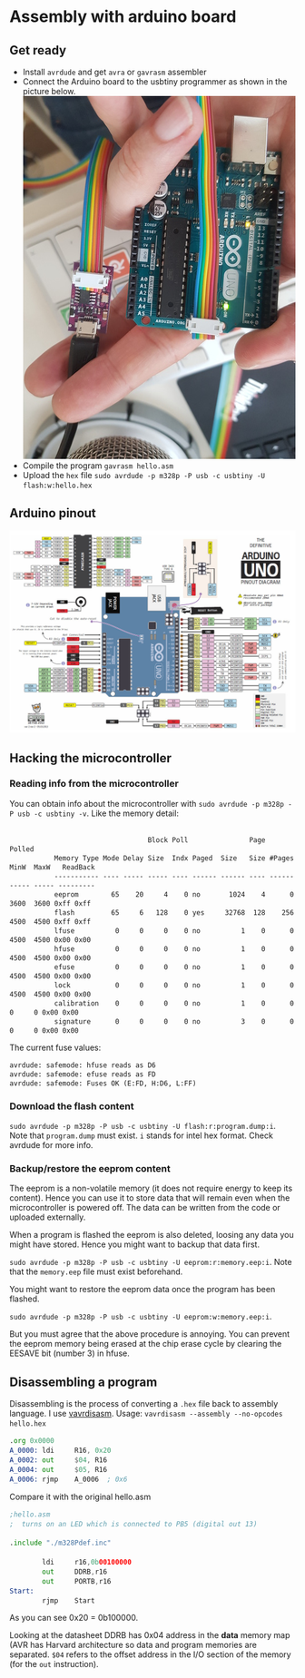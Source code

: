 # Assembly with arduino board

## Get ready

- Install `avrdude` and get `avra` or `gavrasm` assembler
- Connect the Arduino board to the usbtiny programmer as shown in the picture below.
![isp](isp2.jpg)
- Compile the program `gavrasm hello.asm`
- Upload the `hex` file `sudo avrdude -p m328p -P usb -c usbtiny -U flash:w:hello.hex`

## Arduino pinout

![pinout](uno.jpg)

## Hacking the microcontroller

### Reading info from the microcontroller

You can obtain info about the microcontroller with `sudo avrdude -p m328p -P usb -c usbtiny -v`. Like the memory detail:

```

                                  Block Poll               Page                       Polled
           Memory Type Mode Delay Size  Indx Paged  Size   Size #Pages MinW  MaxW   ReadBack
           ----------- ---- ----- ----- ---- ------ ------ ---- ------ ----- ----- ---------
           eeprom        65    20     4    0 no       1024    4      0  3600  3600 0xff 0xff
           flash         65     6   128    0 yes     32768  128    256  4500  4500 0xff 0xff
           lfuse          0     0     0    0 no          1    0      0  4500  4500 0x00 0x00
           hfuse          0     0     0    0 no          1    0      0  4500  4500 0x00 0x00
           efuse          0     0     0    0 no          1    0      0  4500  4500 0x00 0x00
           lock           0     0     0    0 no          1    0      0  4500  4500 0x00 0x00
           calibration    0     0     0    0 no          1    0      0     0     0 0x00 0x00
           signature      0     0     0    0 no          3    0      0     0     0 0x00 0x00
```

The current fuse values:

```
avrdude: safemode: hfuse reads as D6
avrdude: safemode: efuse reads as FD
avrdude: safemode: Fuses OK (E:FD, H:D6, L:FF)
```

### Download the flash content

`sudo avrdude -p m328p -P usb -c usbtiny -U flash:r:program.dump:i`. Note that `program.dump` must exist. `i` stands for intel hex format. Check avrdude for more info.

### Backup/restore the eeprom content

The eeprom is a non-volatile memory (it does not require energy to keep its content). Hence you can use it to store data that will remain even when the microcontroller is powered off. The data can be written from the code or uploaded externally.

When a program is flashed the eeprom is also deleted, loosing any data you might have stored. Hence you might want to backup that data first.

`sudo avrdude -p m328p -P usb -c usbtiny -U eeprom:r:memory.eep:i`. Note that the `memory.eep` file must exist beforehand.

You might want to restore the eeprom data once the program has been flashed.

`sudo avrdude -p m328p -P usb -c usbtiny -U eeprom:w:memory.eep:i`.

But you must agree that the above procedure is annoying. You can prevent the eeprom memory being erased at the chip erase cycle by clearing the EESAVE bit (number 3) in hfuse.

## Disassembling a program

Disassembling is the process of converting a `.hex` file back to assembly language. I use [vavrdisasm](https://github.com/vsergeev/vAVRdisasm). Usage: `vavrdisasm --assembly --no-opcodes hello.hex`

```asm
.org 0x0000
A_0000: ldi     R16, 0x20
A_0002: out     $04, R16
A_0004: out     $05, R16
A_0006: rjmp    A_0006  ; 0x6
```

Compare it with the original hello.asm

```asm
;hello.asm
;  turns on an LED which is connected to PB5 (digital out 13)

.include "./m328Pdef.inc"

        ldi     r16,0b00100000
        out     DDRB,r16
        out     PORTB,r16
Start:
        rjmp    Start
```

As you can see 0x20 = 0b100000. 

Looking at the datasheet DDRB has 0x04 address in the **data** memory map (AVR has Harvard architecture so data and program memories are separated. `$04` refers to the offset address in the I/O section of the memory (for the `out` instruction).
